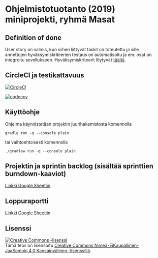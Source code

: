 # Ohjelmistotuotanto (2019) miniprojekti, ryhmä Masat

## Definition of done

User story on valmis, kun siihen liittyvät taskit on toteutettu ja sille annettujen hyväksymiskriteerien testaus on automatisoitu ja em. osat on integroitu sovellukseen. Hyväksymiskriteerit löytyvät [täältä](src/test/resources).


## CircleCI ja testikattavuus

[![CircleCI](https://circleci.com/gh/Kahvipuu/OhtuMiniprojekti.svg?style=svg)](https://circleci.com/gh/Kahvipuu/OhtuMiniprojekti)

[![codecov](https://codecov.io/gh/Kahvipuu/ohtuminiprojekti/branch/master/graph/badge.svg)](https://codecov.io/gh/Kahvipuu/ohtuminiprojekti)

## Käyttöohje

Ohjelma käynnistetään projektin juurihakemistosta komennolla

```
gradle run -q --console plain
```
tai vaihtoehtoisesti komennolla
```
./gradlew run -q --console plain
```

## Projektin ja sprintin backlog (sisältää sprinttien burndown-kaaviot)
[Linkki Google Sheetiin](https://docs.google.com/spreadsheets/d/1a6RwttsXHAi7lOfycPRJg_6gxkxVYwz21VMUe7G2kW8/edit?usp=sharing)

## Loppuraportti
[Linkki Google Sheetiin](https://docs.google.com/document/d/1p81E23d-5CJBnN-xP-ui86fDaHaZi8AJA_USOov3a4w)

## Lisenssi
<a rel="license" href="http://creativecommons.org/licenses/by-nc-sa/4.0/"><img alt="Creative Commons -lisenssi" style="border-width:0" src="https://i.creativecommons.org/l/by-nc-sa/4.0/88x31.png" /></a><br />Tämä teos on lisensoitu <a rel="license" href="http://creativecommons.org/licenses/by-nc-sa/4.0/">Creative Commons Nimeä-EiKaupallinen-JaaSamoin 4.0 Kansainvälinen -lisenssillä</a>.



